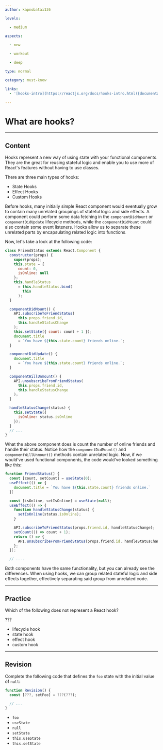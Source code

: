 ```yaml
---
author: kapnobatai136

levels:

  - medium
  
aspects:

  - new

  - workout

  - deep

type: normal

category: must-know

links:
  - '[hooks-intro](https://reactjs.org/docs/hooks-intro.html){documentation}'

---
```


# What are hooks?

---
## Content

Hooks represent a new way of using state with your functional components. They are the great for reusing stateful logic and enable you to use more of React's features without having to use classes.

There are three main types of hooks:
- State Hooks
- Effect Hooks
- Custom Hooks

Before hooks, many initially simple React component would eventually grow to contain many unrelated groupings of stateful logic and side effects. A component could perform some data fetching in the `componentDidMount` or `componentDidUpdate` lifecycle methods, while the `componentDidMount` could also contain some event listeners. Hooks allow us to separate these unrelated parts by encapsulating related logic into functions.

Now, let's take a look at the following code:

```jsx
class FriendStatus extends React.Component {
  constructor(props) {
    super(props);
    this.state = {
      count: 0,
      isOnline: null
    };
    this.handleStatus 
      = this.handleStatus.bind(
        this
      );
  }

  componentDidMount() {
    API.subscribeToFriendStatus(
      this.props.friend.id,
      this.handleStatusChange
    );
    this.setState({ count: count + 1 });
    document.title 
      = `You have ${this.state.count} friends online.`;
  }

  componentDidUpdate() {
    document.title 
      = `You have ${this.state.count} friends online.`;
  }

  componentWillUnmount() {
    API.unsubscribeFromFriendStatus(
      this.props.friend.id,
      this.handleStatusChange
    );
  }

  handleStatusChange(status) {
    this.setState({
      isOnline: status.isOnline
    });
  }
  // ...
}
```

What the above component does is count the number of online friends and handle their status. Notice how the `componentDidMount()` and `componentWillUnmount()` methods contain unrelated logic. Now, if we would've used functional components, the code would've looked something like this:

```jsx
function FriendStatus() {
  const [count, setCount] = useState(0);
  useEffect(() => {
    document.title = `You have ${this.state.count} friends online.`
  })

  const [isOnline, setIsOnline] = useState(null);
  useEffect(() => {
    function handleStatusChange(status) {
      setIsOnline(status.isOnline);
    }

    API.subscribeToFriendStatus(props.friend.id, handleStatusChange);
    setCount(() => count + 1);
    return () => {
      API.unsubscribeFromFriendStatus(props,friend.id, handleStatusChange);
    };
  });

  // ....
```

Both components have the same functionality, but you can already see the differences. When using hooks, we can group related stateful logic and side effects together, effectively separating said group from unrelated code.

---
## Practice

Which of the following does not represent a React hook?

???

* lifecycle hook
* state hook
* effect hook
* custom hook

---
## Revision

Complete the following code that defines the `foo` state with the initial value of `null`:

```jsx
function Revision() {
  const [???, setFoo] = ???(???);

  // ...
}
```

* `foo`
* `useState`
* `null`
* `setState`
* `this.useState`
* `this.setState`
